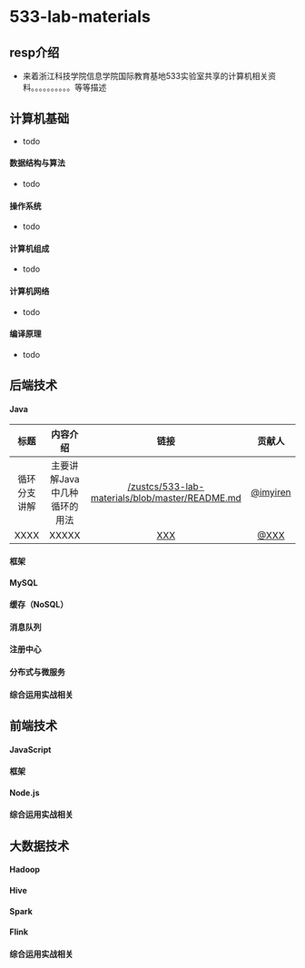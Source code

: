 # 533-lab-materials

## resp介绍
- 来着浙江科技学院信息学院国际教育基地533实验室共享的计算机相关资料。。。。。。。。。。等等描述


## 计算机基础

- todo

#### 数据结构与算法

- todo 

#### 操作系统

- todo

#### 计算机组成

- todo

#### 计算机网络

- todo

#### 编译原理

- todo

## 后端技术

#### Java


标题 | 内容介绍 | 链接 | 贡献人
| :---: | :---: | :---: | :---: |
循环分支讲解 | 主要讲解Java中几种循环的用法 | [/zustcs/533-lab-materials/blob/master/README.md](https://github.com/zustcs/533-lab-materials/blob/master/README.md) | [@imyiren](https://github.com/imyiren) | 
XXXX | XXXXX | [XXX](#) | [@XXX](#) | 

#### 框架

#### MySQL

#### 缓存（NoSQL）

#### 消息队列

#### 注册中心

#### 分布式与微服务

#### 综合运用实战相关

## 前端技术

#### JavaScript

#### 框架

#### Node.js

#### 综合运用实战相关


## 大数据技术

#### Hadoop

#### Hive

#### Spark

#### Flink

#### 综合运用实战相关